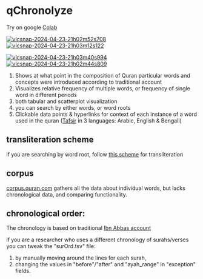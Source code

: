# qChronolyze
Try on google <a href="https://colab.research.google.com/drive/1Su624t2FdQdWnnZTdl1_pz2bH7DujU2G?usp=sharing" target="_blank">Colab<a>



<a href="https://ibb.co/vZjz4ZZ"><img src="https://i.ibb.co/vZjz4ZZ/vlcsnap-2024-04-23-21h02m52s708.png" alt="vlcsnap-2024-04-23-21h02m52s708" border="0"></a>  <a href="https://ibb.co/p0YPPRr"><img src="https://i.ibb.co/p0YPPRr/vlcsnap-2024-04-23-21h03m12s122.png" alt="vlcsnap-2024-04-23-21h03m12s122" border="0"></a> 

<a href="https://ibb.co/5khCqsD"><img src="https://i.ibb.co/5khCqsD/vlcsnap-2024-04-23-21h03m40s994.png" alt="vlcsnap-2024-04-23-21h03m40s994" border="0"></a>  <a href="https://ibb.co/jMMVvx0"><img src="https://i.ibb.co/jMMVvx0/vlcsnap-2024-04-23-21h02m44s809.png" alt="vlcsnap-2024-04-23-21h02m44s809" border="0"></a>

1) Shows at what point in the composition of Quran particular words and concepts were introduced according to traditional account
2) Visualizes relative frequency of multiple words, or frequency of single word in different periods
3) both tabular and scatterplot visualization
4) you can search by either words, or word roots 
5) Clickable data points & hyperlinks for context of each instance of a word used in the quran ([Tafsir](https://quran.com/2:102/tafsirs/en-tafisr-ibn-kathir) in 3 languages: Arabic, English & Bengali)

## transliteration scheme
if you are searching by word root, follow [this scheme](https://corpus.quran.com/java/buckwalter.jsp) for transliteration

## corpus

[corpus.quran.com](https://corpus.quran.com/qurandictionary.jsp?q=klm) gathers all the data about individual words, but lacks chronological data, and comparing functionality.

## chronological order:
The chronology is based on traditional [Ibn Abbas account](https://tanzil.net/docs/revelation_order)

if you are a researcher who uses a different chronology of surahs/verses you can tweak the "surOrd.tsv" file:
1) by manually moving around the lines for each surah, 
2) changing the values in "before"/"after" and "ayah_range" in "exception" fields.

